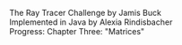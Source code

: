 The Ray Tracer Challenge by Jamis Buck \
Implemented in Java by Alexia Rindisbacher \
Progress: Chapter Three: "Matrices" 
